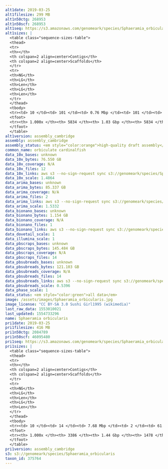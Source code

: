 ```yaml
---
alt1date: 2019-03-25
alt1filesize: 299 MB
alt1n50ctg: 268953
alt1n50scf: 268953
alt1seq: https://s3.amazonaws.com/genomeark/species/Sphaeramia_orbicularis/fSphaOr1/assembly_cambridge/fSphaOr1.alt.asm.20190325.fasta.gz
alt1sizes: |
  <table class="sequence-sizes-table">
  <thead>
  <tr>
  <th></th>
  <th colspan=2 align=center>Contigs</th>
  <th colspan=2 align=center>Scaffolds</th>
  </tr>
  <tr>
  <th>NG</th>
  <th>LG</th>
  <th>Len</th>
  <th>LG</th>
  <th>Len</th>
  </tr>
  </thead>
  <tbody>
  <tr><td> 10 </td><td> 101 </td><td> 0.76 Mbp </td><td> 101 </td><td> 0.76 Mbp </td></tr>  <tr><td> 20 </td><td> 262 </td><td> 0.55 Mbp </td><td> 262 </td><td> 0.55 Mbp </td></tr>  <tr><td> 30 </td><td> 477 </td><td> 0.43 Mbp </td><td> 477 </td><td> 0.43 Mbp </td></tr>  <tr><td> 40 </td><td> 746 </td><td> 0.34 Mbp </td><td> 746 </td><td> 0.34 Mbp </td></tr>  <tr style="background-color:#cccccc;"><td> 50 </td><td> 1089 </td><td> 0.27 Mbp </td><td> 1089 </td><td> 0.27 Mbp </td></tr>  <tr><td> 60 </td><td> 1515 </td><td> 0.22 Mbp </td><td> 1515 </td><td> 0.22 Mbp </td></tr>  <tr><td> 70 </td><td> 2040 </td><td> 0.18 Mbp </td><td> 2040 </td><td> 0.18 Mbp </td></tr>  <tr><td> 80 </td><td> 2717 </td><td> 0.13 Mbp </td><td> 2717 </td><td> 0.13 Mbp </td></tr>  <tr><td> 90 </td><td> 3656 </td><td> 89.42 Kbp </td><td> 3656 </td><td> 89.42 Kbp </td></tr>  <tr><td> 100 </td><td> 5833 </td><td> 397  bp </td><td> 5833 </td><td> 397  bp </td></tr>  </tbody>
  <tfoot>
  <tr><th> 1.000x </th><th> 5834 </th><th> 1.03 Gbp </th><th> 5834 </th><th> 1.03 Gbp </th></tr>
  </tfoot>
  </table>
alt1version: assembly_cambridge
assembly: assembly_cambridge
assembly_status: <em style="color:orange">high-quality draft assembly</em>
common_name: orbiculate cardinalfish
data_10x_bases: unknown
data_10x_bytes: 76.550 GB
data_10x_coverage: N/A
data_10x_files: 12
data_10x_links: aws s3 --no-sign-request sync s3://genomeark/species/Sphaeramia_orbicularis/fSphaOr1/genomic_data/10x/ .<br>
data_10x_scale: 1.4864
data_arima_bases: unknown
data_arima_bytes: 85.337 GB
data_arima_coverage: N/A
data_arima_files: 2
data_arima_links: aws s3 --no-sign-request sync s3://genomeark/species/Sphaeramia_orbicularis/fSphaOr1/genomic_data/arima/ .<br>
data_arima_scale: 1.5332
data_bionano_bases: unknown
data_bionano_bytes: 1.154 GB
data_bionano_coverage: N/A
data_bionano_files: 1
data_bionano_links: aws s3 --no-sign-request sync s3://genomeark/species/Sphaeramia_orbicularis/fSphaOr1/genomic_data/bionano/ .<br>
data_dovetail_scale: 1
data_illumina_scale: 1
data_pbscraps_bases: unknown
data_pbscraps_bytes: 145.484 GB
data_pbscraps_coverage: N/A
data_pbscraps_files: 14
data_pbsubreads_bases: unknown
data_pbsubreads_bytes: 121.103 GB
data_pbsubreads_coverage: N/A
data_pbsubreads_files: 14
data_pbsubreads_links: aws s3 --no-sign-request sync s3://genomeark/species/Sphaeramia_orbicularis/fSphaOr1/genomic_data/pacbio/ . --exclude "*scraps.bam"<br>
data_pbsubreads_scale: 0.5396
data_phase_scale: 1
data_status: <em style="color:green">all data</em>
image: /assets/images/Sphaeramia_orbicularis.jpg
image_license: "CC BY-SA 3.0 Sushi Girl1995 (wikimedia)"
last_raw_data: 1553010021
last_updated: 1554733296
name: Sphaeramia orbicularis
pri1date: 2019-03-25
pri1filesize: 416 MB
pri1n50ctg: 2084789
pri1n50scf: 46095480
pri1seq: https://s3.amazonaws.com/genomeark/species/Sphaeramia_orbicularis/fSphaOr1/assembly_cambridge/fSphaOr1.pri.asm.20190325.fasta.gz
pri1sizes: |
  <table class="sequence-sizes-table">
  <thead>
  <tr>
  <th></th>
  <th colspan=2 align=center>Contigs</th>
  <th colspan=2 align=center>Scaffolds</th>
  </tr>
  <tr>
  <th>NG</th>
  <th>LG</th>
  <th>Len</th>
  <th>LG</th>
  <th>Len</th>
  </tr>
  </thead>
  <tbody>
  <tr><td> 10 </td><td> 14 </td><td> 7.68 Mbp </td><td> 2 </td><td> 61.35 Mbp </td></tr>  <tr><td> 20 </td><td> 38 </td><td> 4.94 Mbp </td><td> 4 </td><td> 54.18 Mbp </td></tr>  <tr><td> 30 </td><td> 71 </td><td> 3.88 Mbp </td><td> 7 </td><td> 51.80 Mbp </td></tr>  <tr><td> 40 </td><td> 113 </td><td> 2.99 Mbp </td><td> 10 </td><td> 48.86 Mbp </td></tr>  <tr style="background-color:#cccccc;"><td> 50 </td><td> 171 </td><td style="background-color:#88ff88;"> 2.08 Mbp </td><td> 13 </td><td style="background-color:#88ff88;"> 46.10 Mbp </td></tr>  <tr><td> 60 </td><td> 254 </td><td> 1.42 Mbp </td><td> 16 </td><td> 44.41 Mbp </td></tr>  <tr><td> 70 </td><td> 392 </td><td> 0.81 Mbp </td><td> 19 </td><td> 33.63 Mbp </td></tr>  <tr><td> 80 </td><td> 666 </td><td> 0.34 Mbp </td><td> 29 </td><td> 6.70 Mbp </td></tr>  <tr><td> 90 </td><td> 1366 </td><td> 0.14 Mbp </td><td> 117 </td><td> 0.56 Mbp </td></tr>  <tr><td> 100 </td><td> 3385 </td><td> 65  bp </td><td> 1477 </td><td> 1.11 Kbp </td></tr>  </tbody>
  <tfoot>
  <tr><th> 1.000x </th><th> 3386 </th><th> 1.44 Gbp </th><th> 1478 </th><th> 1.45 Gbp </th></tr>
  </tfoot>
  </table>
pri1version: assembly_cambridge
s3: s3://genomeark/species/Sphaeramia_orbicularis
taxon_id: 375764
---
```

